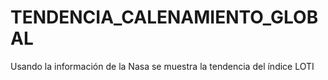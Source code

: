 # TENDENCIA_CALENAMIENTO_GLOBAL
Usando la información de la Nasa se muestra la tendencia del índice LOTI

